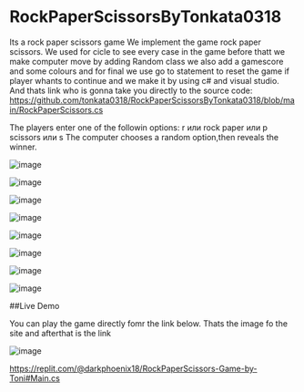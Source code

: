 # RockPaperScissorsByTonkata0318
Its a rock paper scissors game
We implement the game rock paper scissors.
We used for cicle to see every case in the game before thatt we make computer move by adding Random class we also add a gamescore and some colours and for final we use go to statement to reset the game if player whants to continue and we make it by using c# and visual studio.
And thats link who is gonna take you directly to the source code: https://github.com/tonkata0318/RockPaperScissorsByTonkata0318/blob/main/RockPaperScissors.cs

The players enter one of the followin options:
r или rock
paper  или p 
scissors  или s
The computer chooses a random option,then reveals the winner.


![image](https://user-images.githubusercontent.com/51849947/192258178-958c9fbd-34d1-4d3b-a485-cb2ebb47af4c.png)





![image](https://user-images.githubusercontent.com/51849947/192257172-9b8c0a89-5ff1-4751-aa72-1edeedd5802d.png)





![image](https://user-images.githubusercontent.com/51849947/192257239-1ca268af-6622-45f8-bf26-493999168388.png)






![image](https://user-images.githubusercontent.com/51849947/192256101-b3f57a50-544b-4f0a-b3a0-54415e17ef41.png)





![image](https://user-images.githubusercontent.com/51849947/192256128-9bd5951a-d27a-494e-a1b7-d8f623e3ea94.png)





![image](https://user-images.githubusercontent.com/51849947/192256202-76883500-b8e1-4a23-8bd4-18b4a0529a1e.png)




![image](https://user-images.githubusercontent.com/51849947/192256238-1600052b-fe81-442d-a91c-a85945d9ada0.png)



![image](https://user-images.githubusercontent.com/51849947/192256276-58026578-7b26-4434-8b98-9af370f7c504.png)


##Live Demo 

You can play the game directly fomr the link below.
Thats the image fo the site and afterthat is the link 




![image](https://user-images.githubusercontent.com/51849947/192261521-6d0db22c-54a6-4189-8f1e-ca61e329f2b9.png)



https://replit.com/@darkphoenix18/RockPaperScissors-Game-by-Toni#Main.cs
